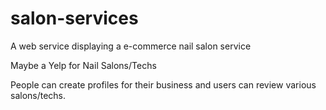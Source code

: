# salon-services
A web service displaying a e-commerce nail salon service



Maybe a Yelp for Nail Salons/Techs

People can create profiles for their business and users can review various salons/techs.
